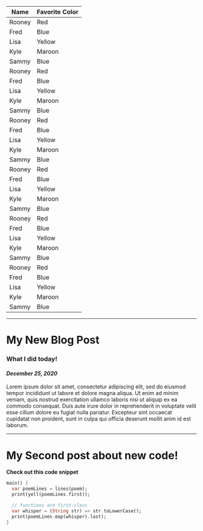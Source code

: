   Name  | Favorite Color
  ------------- | -------------
  Rooney  | Red
  Fred  | Blue
  Lisa  | Yellow
  Kyle  | Maroon
  Sammy  | Blue
  Rooney  | Red
  Fred  | Blue
  Lisa  | Yellow
  Kyle  | Maroon
  Sammy  | Blue
  Rooney  | Red
  Fred  | Blue
  Lisa  | Yellow
  Kyle  | Maroon
  Sammy  | Blue
  Rooney  | Red
  Fred  | Blue
  Lisa  | Yellow
  Kyle  | Maroon
  Sammy  | Blue
  Rooney  | Red
  Fred  | Blue
  Lisa  | Yellow
  Kyle  | Maroon
  Sammy  | Blue
  Rooney  | Red
  Fred  | Blue
  Lisa  | Yellow
  Kyle  | Maroon
  Sammy  | Blue
  
  ---

# My New Blog Post

### What I did today!
#### *December 25, 2020*
Lorem ipsum dolor sit amet, consectetur adipiscing elit, sed do eiusmod tempor incididunt ut labore et dolore magna aliqua. Ut enim ad minim veniam, quis nostrud exercitation ullamco laboris nisi ut aliquip ex ea commodo consequat. Duis aute irure dolor in reprehenderit in voluptate velit esse cillum dolore eu fugiat nulla pariatur. Excepteur sint occaecat cupidatat non proident, sunt in culpa qui officia deserunt mollit anim id est laborum.

---

# My Second post about new code!
**Check out this code snippet**

``` dart 
main() {
  var poemLines = lines(poem);
  print(yell(poemLines.first));

  // functions are first-class
  var whisper = (String str) => str.toLowerCase();
  print(poemLines.map(whisper).last);
}
```